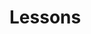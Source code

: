 
<script setup>
    import lessons from '../.vitepress/components/Lessons.vue'
</script>

# Lessons

<lessons></lessons>